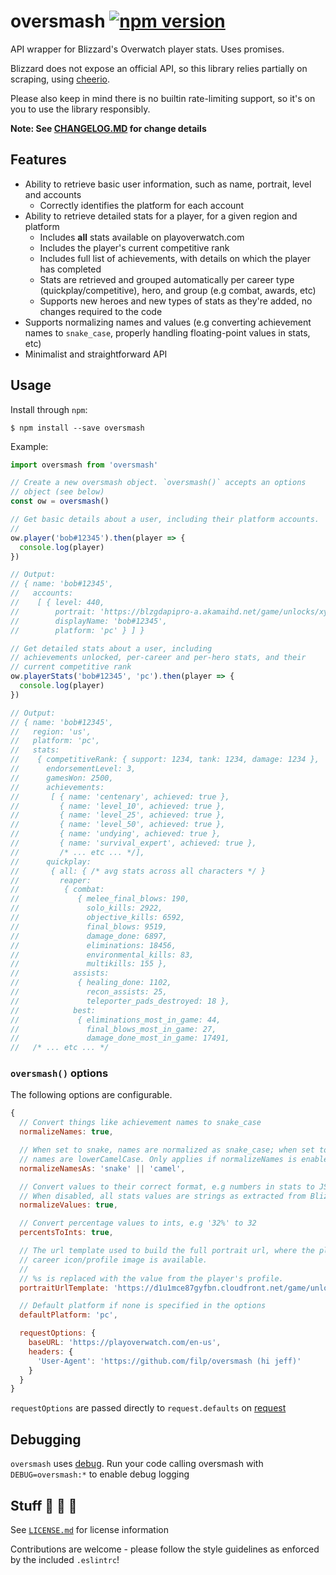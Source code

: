 # oversmash [![npm version](https://badge.fury.io/js/oversmash.svg)](https://badge.fury.io/js/oversmash)

API wrapper for Blizzard's Overwatch player stats. Uses promises.

Blizzard does not expose an official API, so this library relies partially on scraping, using [cheerio](https://github.com/cheeriojs/cheerio).  

Please also keep in mind there is no builtin rate-limiting support, so it's on you to use the library responsibly.

**Note: See [CHANGELOG.MD](/CHANGELOG.md) for change details**

## Features

- Ability to retrieve basic user information, such as name, portrait, level and accounts
  - Correctly identifies the platform for each account
- Ability to retrieve detailed stats for a player, for a given region and platform
  - Includes **all** stats available on playoverwatch.com
  - Includes the player's current competitive rank
  - Includes full list of achievements, with details on which the player has completed
  - Stats are retrieved and grouped automatically per career type (quickplay/competitive), hero, and group (e.g combat, awards, etc)
  - Supports new heroes and new types of stats as they're added, no changes required to the code
- Supports normalizing names and values (e.g converting achievement names to `snake_case`, properly handling floating-point values in stats, etc)
- Minimalist and straightforward API

## Usage

Install through `npm`:

```shell
$ npm install --save oversmash
```

Example:

```js
import oversmash from 'oversmash'

// Create a new oversmash object. `oversmash()` accepts an options
// object (see below)
const ow = oversmash()

// Get basic details about a user, including their platform accounts.
//
ow.player('bob#12345').then(player => {
  console.log(player)
})

// Output:
// { name: 'bob#12345',
//   accounts:
//    [ { level: 440,
//        portrait: 'https://blzgdapipro-a.akamaihd.net/game/unlocks/xyz.png',
//        displayName: 'bob#12345',
//        platform: 'pc' } ] }

// Get detailed stats about a user, including
// achievements unlocked, per-career and per-hero stats, and their
// current competitive rank
ow.playerStats('bob#12345', 'pc').then(player => {
  console.log(player)
})

// Output:
// { name: 'bob#12345',
//   region: 'us',
//   platform: 'pc',
//   stats:
//    { competitiveRank: { support: 1234, tank: 1234, damage: 1234 },
//      endorsementLevel: 3,
//      gamesWon: 2500,
//      achievements:
//       [ { name: 'centenary', achieved: true },
//         { name: 'level_10', achieved: true },
//         { name: 'level_25', achieved: true },
//         { name: 'level_50', achieved: true },
//         { name: 'undying', achieved: true },
//         { name: 'survival_expert', achieved: true },
//         /* ... etc ... */],
//      quickplay:
//       { all: { /* avg stats across all characters */ }
//         reaper:
//          { combat:
//             { melee_final_blows: 190,
//               solo_kills: 2922,
//               objective_kills: 6592,
//               final_blows: 9519,
//               damage_done: 6897,
//               eliminations: 18456,
//               environmental_kills: 83,
//               multikills: 155 },
//            assists:
//             { healing_done: 1102,
//               recon_assists: 25,
//               teleporter_pads_destroyed: 18 },
//            best:
//             { eliminations_most_in_game: 44,
//               final_blows_most_in_game: 27,
//               damage_done_most_in_game: 17491,
//   /* ... etc ... */
```
### `oversmash()` options

The following options are configurable.

```js
{
  // Convert things like achievement names to snake_case
  normalizeNames: true,

  // When set to snake, names are normalized as snake_case; when set to camel,
  // names are lowerCamelCase. Only applies if normalizeNames is enabled.
  normalizeNamesAs: 'snake' || 'camel',

  // Convert values to their correct format, e.g numbers in stats to JS numbers
  // When disabled, all stats values are strings as extracted from Blizzard
  normalizeValues: true,

  // Convert percentage values to ints, e.g '32%' to 32
  percentsToInts: true,

  // The url template used to build the full portrait url, where the player's Overwatch
  // career icon/profile image is available.
  //
  // %s is replaced with the value from the player's profile.
  portraitUrlTemplate: 'https://d1u1mce87gyfbn.cloudfront.net/game/unlocks/%s.png',

  // Default platform if none is specified in the options
  defaultPlatform: 'pc',

  requestOptions: {
    baseURL: 'https://playoverwatch.com/en-us',
    headers: {
      'User-Agent': 'https://github.com/filp/oversmash (hi jeff)'
    }
  }
}
```

`requestOptions` are passed directly to `request.defaults` on [request](https://github.com/request/request)

## Debugging

`oversmash` uses [debug](https://github.com/visionmedia/debug). Run your code calling oversmash with
`DEBUG=oversmash:*` to enable debug logging

## Stuff 🐝 🐝 🐝

See [`LICENSE.md`](/LICENSE.md) for license information

Contributions are welcome - please follow the style guidelines as enforced by the included `.eslintrc`!
